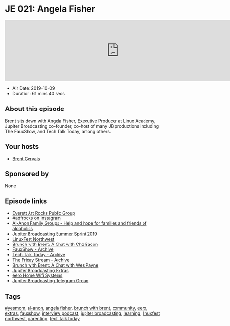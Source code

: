 # JE 021: Angela Fisher

<iframe src="https://player.fireside.fm/v2/WTrMvATU+S8Sihnu7?theme=dark" width="740" height="200" frameborder="0" scrolling="no"></iframe>

* Air Date: 2019-10-09
* Duration: 61 mins 40 secs

## About this episode

Brent sits down with Angela Fisher, Executive Producer at Linux Academy, Jupiter Broadcasting co-founder, co-host of many JB productions including The FauxShow, and Tech Talk Today, among others.

## Your hosts
* [Brent Gervais](https://extras.show/hosts/brent)

## Sponsored by

None



## Episode links

  * [Everett Art Rocks Public Group](https://www.facebook.com/groups/1695715270752396/ "Everett Art Rocks Public Group")
  * [#adfrocks on Instagram](https://www.instagram.com/explore/tags/adfrocks/ "#adfrocks on Instagram")
  * [Al-Anon Family Groups - Help and hope for families and friends of alcoholics](https://al-anon.org "Al-Anon Family Groups - Help and hope for families and friends of alcoholics")
  * [Jupiter Broadcasting Summer Sprint 2019](https://linuxunplugged.com/articles/summer-sprint-2019 "Jupiter Broadcasting Summer Sprint 2019")
  * [LinuxFest Northwest](https://www.linuxfestnorthwest.org "LinuxFest Northwest")
  * [Brunch with Brent: A Chat with Chz Bacon](https://extras.show/6 "Brunch with Brent: A Chat with Chz Bacon")
  * [FauxShow - Archive](https://www.jupiterbroadcasting.com/show/fauxshow/ "FauxShow - Archive")
  * [Tech Talk Today - Archive](https://www.jupiterbroadcasting.com/show/today/ "Tech Talk Today - Archive")
  * [The Friday Stream - Archive](https://www.jupiterbroadcasting.com/show/friday/ "The Friday Stream - Archive")
  * [Brunch with Brent: A Chat with Wes Payne](https://extras.show/12 "Brunch with Brent: A Chat with Wes Payne")
  * [Jupiter Broadcasting Extras](https://extras.show "Jupiter Broadcasting Extras")
  * [eero Home Wifi Systems](https://eero.com/ "eero Home Wifi Systems")
  * [Jupiter Broadcasting Telegram Group](https://www.jupiterbroadcasting.com/telegram "Jupiter Broadcasting Telegram Group")



## Tags

[#yesmom](https://extras.show/tags/%23yesmom), [al-anon](https://extras.show/tags/al-anon), [angela fisher](https://extras.show/tags/angela%20fisher), [brunch with brent](https://extras.show/tags/brunch%20with%20brent), [community](https://extras.show/tags/community), [eero](https://extras.show/tags/eero), [extras](https://extras.show/tags/extras), [fauxshow](https://extras.show/tags/fauxshow), [interview podcast](https://extras.show/tags/interview%20podcast), [jupiter broadcasting](https://extras.show/tags/jupiter%20broadcasting), [learning](https://extras.show/tags/learning), [linuxfest northwest](https://extras.show/tags/linuxfest%20northwest), [parenting](https://extras.show/tags/parenting), [tech talk today](https://extras.show/tags/tech%20talk%20today)